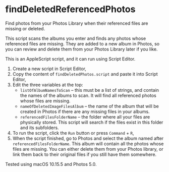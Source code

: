 # findDeletedReferencedPhotos

Find photos from your Photos Library when their referenced files are missing or deleted.

This script scans the albums you enter and finds any photos whose referenced files are missing. They are added to a new album in Photos, so you can review and delete them from your Photos Library later if you like.

This is an AppleScript script, and it can run using Script Editor.

1. Create a new script in Script Editor,
2. Copy the content of `findDeletedPhotos.script` and paste it into Script Editor,
2. Edit the three variables at the top:
	* `listOfAlbumNamesToScan` – this must be a list of strings, and contain the names of the albums to scan. It will find all referenced photos whose files are missing.
	* `nameOfDeletedImageFilesAlbum` – the name of the album that will be created in Photos if there are any missing files in your albums.
	* `referencedFilesFolderName` – the folder where all your files are physically stored. This script will search if the files exist in this folder and its subfolders.
3. To run the script, click the `Run` button or press `Command` + `R`,
4. When the script finished, go to Photos and select the album named after `referencedFilesFolderName`. This album will contain all the photos whose files are missing. You can either delete them from your Photos library, or link them back to their original files if you still have them somewhere.

Tested using macOS 10.15.5 and Photos 5.0.
